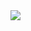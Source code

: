<img src="https://github-readme-stats.vercel.app/api?username=nikkoabucejo&show_icons=true&theme=gotham"/>
